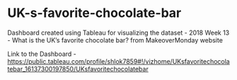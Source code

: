 # UK-s-favorite-chocolate-bar
Dashboard created using Tableau for visualizing the dataset - 2018 Week 13 - What is the UK’s favorite chocolate bar? from MakeoverMonday website

Link to the Dashboard - 
https://public.tableau.com/profile/shlok7859#!/vizhome/UKsfavoritechocolatebar_16137300197850/UKsfavoritechocolatebar
